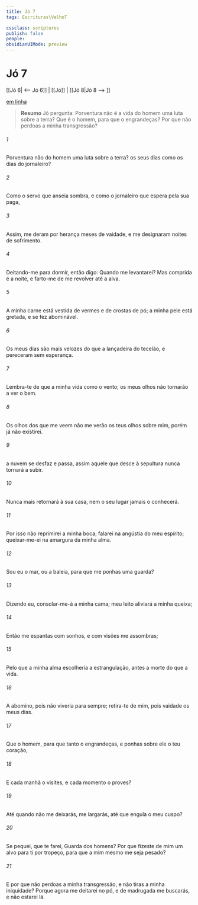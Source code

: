 ```yaml
---
title: Jó 7
tags: Escrituras\VelhoT

cssclass: scriptures
publish: false
people:
obsidianUIMode: preview
---
```


# Jó 7
[[Jó 6| <-- Jó 6]] | [[Jó]] | [[Jó 8|Jó 8 --> ]]

[em linha](https://churchofjesuschrist.org/study/scriptures/ot/job/7?lang=por)

> __Resumo__
Jó pergunta: Porventura não é a vida do homem uma luta sobre a terra? Que é o homem, para que o engrandeças? Por que não perdoas a minha transgressão?

###### 1 
Porventura não  do homem uma luta sobre a terra?  os seus dias como os dias do jornaleiro?

###### 2 
Como o servo que anseia  sombra, e como o jornaleiro que espera pela sua paga,

###### 3 
Assim, me deram por herança meses de vaidade, e me designaram noites de sofrimento.

###### 4 
Deitando-me para dormir, então digo: Quando me levantarei? Mas comprida é a noite, e farto-me de me revolver  até a alva.

###### 5 
A minha carne está vestida de vermes e de crostas de pó; a minha pele está gretada, e se fez abominável.

###### 6 
Os meus dias são mais velozes do que a lançadeira do tecelão, e pereceram sem esperança.

###### 7 
Lembra-te de que a minha vida  como o vento; os meus olhos não tornarão a ver o bem.

###### 8 
Os olhos dos que  me veem não me verão  os teus olhos  sobre mim, porém já não existirei.

###### 9 
 a nuvem se desfaz e passa, assim aquele que desce à sepultura nunca tornará a subir.

###### 10 
Nunca mais retornará à sua casa, nem o seu lugar jamais o conhecerá.

###### 11 
Por isso não reprimirei a minha boca; falarei na angústia do meu espírito; queixar-me-ei na amargura da minha alma.

###### 12 
Sou eu  o mar, ou a baleia, para que me ponhas uma guarda?

###### 13 
Dizendo eu, consolar-me-á a minha cama; meu leito aliviará a minha queixa;

###### 14 
Então me espantas com sonhos, e com visões me assombras;

###### 15 
Pelo que a minha alma escolheria  a estrangulação,  antes a morte do que a vida.

###### 16 
A  abomino, pois não viveria para sempre; retira-te de mim, pois vaidade  os meus dias.

###### 17 
Que  o homem, para que tanto o engrandeças, e ponhas sobre ele o teu coração,

###### 18 
E cada manhã o visites, e cada momento o proves?

###### 19 
Até quando não me deixarás,  me largarás, até que engula o meu cuspo?

###### 20 
Se pequei, que te farei,  Guarda dos homens? Por que fizeste de mim um alvo para ti por tropeço, para que a mim mesmo me seja pesado?

###### 21 
E por que não  perdoas a minha transgressão, e não tiras a minha iniquidade? Porque agora me deitarei no pó, e de madrugada me buscarás, e não estarei lá.

